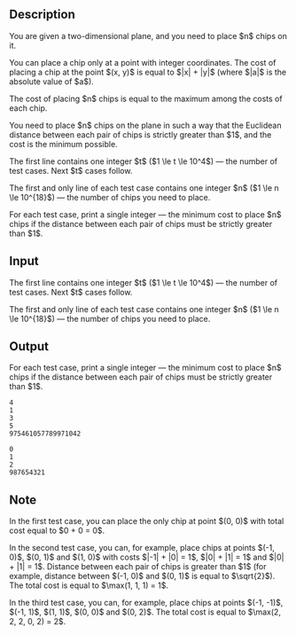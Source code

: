 ## Description

<div><p>You are given a two-dimensional plane, and you need to place $n$ chips on it. </p><p>You can place a chip only at a point with integer coordinates. The cost of placing a chip at the point $(x, y)$ is equal to $|x| + |y|$ (where $|a|$ is the absolute value of $a$).</p><p>The cost of placing $n$ chips is equal to the <span class="tex-font-style-bf">maximum</span> among the costs of each chip.</p><p>You need to place $n$ chips on the plane in such a way that the Euclidean distance between each pair of chips is <span class="tex-font-style-bf">strictly greater</span> than $1$, and the cost is the minimum possible.</p></div><div class="input-specification"><p>The first line contains one integer $t$ ($1 \le t \le 10^4$)&nbsp;— the number of test cases. Next $t$ cases follow.</p><p>The first and only line of each test case contains one integer $n$ ($1 \le n \le 10^{18}$)&nbsp;— the number of chips you need to place.</p></div><div class="output-specification"><p>For each test case, print a single integer&nbsp;— the minimum cost to place $n$ chips if the distance between each pair of chips must be strictly greater than $1$.</p></div>

## Input

<p>The first line contains one integer $t$ ($1 \le t \le 10^4$)&nbsp;— the number of test cases. Next $t$ cases follow.</p><p>The first and only line of each test case contains one integer $n$ ($1 \le n \le 10^{18}$)&nbsp;— the number of chips you need to place.</p>

## Output

<p>For each test case, print a single integer&nbsp;— the minimum cost to place $n$ chips if the distance between each pair of chips must be strictly greater than $1$.</p>





```input1|2,4
4
1
3
5
975461057789971042
```




```output1
0
1
2
987654321
```



## Note

<p>In the first test case, you can place the only chip at point $(0, 0)$ with total cost equal to $0 + 0 = 0$.</p><p>In the second test case, you can, for example, place chips at points $(-1, 0)$, $(0, 1)$ and $(1, 0)$ with costs $|-1| + |0| = 1$, $|0| + |1| = 1$ and $|0| + |1| = 1$. Distance between each pair of chips is greater than $1$ (for example, distance between $(-1, 0)$ and $(0, 1)$ is equal to $\sqrt{2}$). The total cost is equal to $\max(1, 1, 1) = 1$.</p><p>In the third test case, you can, for example, place chips at points $(-1, -1)$, $(-1, 1)$, $(1, 1)$, $(0, 0)$ and $(0, 2)$. The total cost is equal to $\max(2, 2, 2, 0, 2) = 2$.</p>
